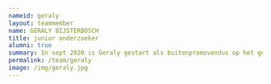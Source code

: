 ```yaml
---
nameid: geraly
layout: teammember
name: GERALY BIJSTERBOSCH
title: junior onderzoeker
alumni: true
summary: In sept 2020 is Geraly gestart als buitenpromovendus op het gebied van angst bij kinderen aan de Radboud Universiteit. 
permalink: /team/geraly
image: /img/geraly.jpg
---
```



